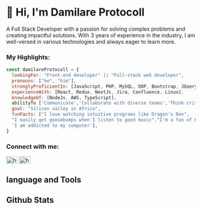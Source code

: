 # 👋 Hi, I'm Damilare Protocoll
A Full Stack Developer with a passion for solving complex problems and creating impactful solutions. With 3 years of experience in the industry, I am well-versed in various technologies and always eager to learn more.

### My Highlights:
```javascript
const damilareProtocoll = {
  lookingFor: "Front-end developer" || "Full-stack web developer",
  pronouns: ["he", "him"],
  stronglyProficientIn: [JavaScript, PHP, MySQL, OOP, Bootstrap, JQuery],
  experienceWith: [React, Redux, NextJs, Jira, Confluence, Linux],
  knowledgeOf: [NodeJs, AWS, TypeScript],
  abilityTo ['Communicate','Collaborate with diverse teams','Think critically'],
  goal: "Silicon valley in Africa",
  funFacts: ["I love watching intuitive programs like Dragon's Den",
  "I easily get goosebumps when I listen to good music","I'm a fan of Kiss Daniel", 
  'I am addicted to my computer'],
}
```

### Connect with me:
<p align="left">
<a href="https://twitter.com/dprotocoll" target="blank"><img align="center" src="https://raw.githubusercontent.com/rahuldkjain/github-profile-readme-generator/master/src/images/icons/Social/twitter.svg" alt="heinthanto" height="20" width="30" /></a>
<a href="https://www.linkedin.com/in/mrprotocoll/" target="blank"><img align="center" src="https://raw.githubusercontent.com/rahuldkjain/github-profile-readme-generator/master/src/images/icons/Social/linked-in-alt.svg" alt="heinthant" height="20" width="30" /></a>
</p>

## language and Tools

## Github Stats

